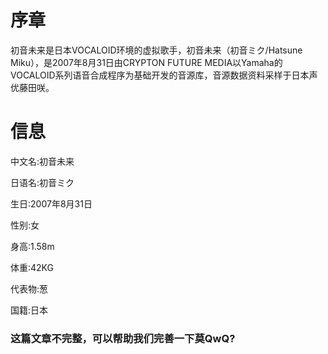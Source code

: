 # 序章
初音未来是日本VOCALOID环境的虚拟歌手，初音未来（初音ミク/Hatsune Miku），是2007年8月31日由CRYPTON FUTURE MEDIA以Yamaha的VOCALOID系列语音合成程序为基础开发的音源库，音源数据资料采样于日本声优藤田咲。
# 信息
中文名:初音未来

日语名:初音ミク

生日:2007年8月31日

性别:女

身高:1.58m

体重:42KG

代表物:葱

国籍:日本


### 这篇文章不完整，可以帮助我们完善一下莫QwQ?
